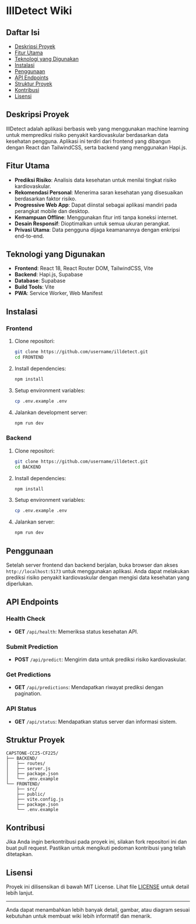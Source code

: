# IllDetect Wiki

## Daftar Isi
- [Deskripsi Proyek](#deskripsi-proyek)
- [Fitur Utama](#fitur-utama)
- [Teknologi yang Digunakan](#teknologi-yang-digunakan)
- [Instalasi](#instalasi)
- [Penggunaan](#penggunaan)
- [API Endpoints](#api-endpoints)
- [Struktur Proyek](#struktur-proyek)
- [Kontribusi](#kontribusi)
- [Lisensi](#lisensi)

## Deskripsi Proyek
IllDetect adalah aplikasi berbasis web yang menggunakan machine learning untuk memprediksi risiko penyakit kardiovaskular berdasarkan data kesehatan pengguna. Aplikasi ini terdiri dari frontend yang dibangun dengan React dan TailwindCSS, serta backend yang menggunakan Hapi.js.

## Fitur Utama
- **Prediksi Risiko**: Analisis data kesehatan untuk menilai tingkat risiko kardiovaskular.
- **Rekomendasi Personal**: Menerima saran kesehatan yang disesuaikan berdasarkan faktor risiko.
- **Progressive Web App**: Dapat diinstal sebagai aplikasi mandiri pada perangkat mobile dan desktop.
- **Kemampuan Offline**: Menggunakan fitur inti tanpa koneksi internet.
- **Desain Responsif**: Dioptimalkan untuk semua ukuran perangkat.
- **Privasi Utama**: Data pengguna dijaga keamanannya dengan enkripsi end-to-end.

## Teknologi yang Digunakan
- **Frontend**: React 18, React Router DOM, TailwindCSS, Vite
- **Backend**: Hapi.js, Supabase
- **Database**: Supabase
- **Build Tools**: Vite
- **PWA**: Service Worker, Web Manifest

## Instalasi
### Frontend
1. Clone repositori:
   ```bash
   git clone https://github.com/username/illdetect.git
   cd FRONTEND
   ```
2. Install dependencies:
   ```bash
   npm install
   ```
3. Setup environment variables:
   ```bash
   cp .env.example .env
   ```
4. Jalankan development server:
   ```bash
   npm run dev
   ```

### Backend
1. Clone repositori:
   ```bash
   git clone https://github.com/username/illdetect.git
   cd BACKEND
   ```
2. Install dependencies:
   ```bash
   npm install
   ```
3. Setup environment variables:
   ```bash
   cp .env.example .env
   ```
4. Jalankan server:
   ```bash
   npm run dev
   ```

## Penggunaan
Setelah server frontend dan backend berjalan, buka browser dan akses `http://localhost:5173` untuk menggunakan aplikasi. Anda dapat melakukan prediksi risiko penyakit kardiovaskular dengan mengisi data kesehatan yang diperlukan.

## API Endpoints
### Health Check
- **GET** `/api/health`: Memeriksa status kesehatan API.

### Submit Prediction
- **POST** `/api/predict`: Mengirim data untuk prediksi risiko kardiovaskular.

### Get Predictions
- **GET** `/api/predictions`: Mendapatkan riwayat prediksi dengan pagination.

### API Status
- **GET** `/api/status`: Mendapatkan status server dan informasi sistem.

## Struktur Proyek
```
CAPSTONE-CC25-CF225/
├── BACKEND/
│   ├── routes/
│   ├── server.js
│   ├── package.json
│   └── .env.example
└── FRONTEND/
    ├── src/
    ├── public/
    ├── vite.config.js
    ├── package.json
    └── .env.example
```

## Kontribusi
Jika Anda ingin berkontribusi pada proyek ini, silakan fork repositori ini dan buat pull request. Pastikan untuk mengikuti pedoman kontribusi yang telah ditetapkan.

## Lisensi
Proyek ini dilisensikan di bawah MIT License. Lihat file [LICENSE](LICENSE) untuk detail lebih lanjut.

---

Anda dapat menambahkan lebih banyak detail, gambar, atau diagram sesuai kebutuhan untuk membuat wiki lebih informatif dan menarik.